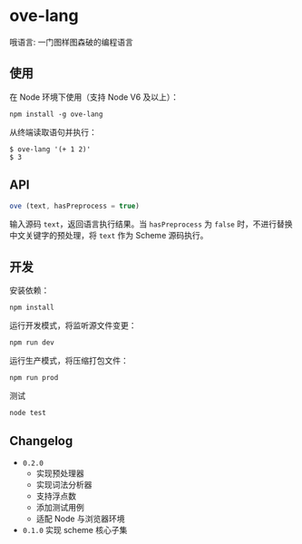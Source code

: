 # ove-lang
哦语言: 一门图样图森破的编程语言


## 使用
在 Node 环境下使用（支持 Node V6 及以上）：

``` text
npm install -g ove-lang
```

从终端读取语句并执行：

``` text
$ ove-lang '(+ 1 2)'
$ 3
```


## API

``` js
ove (text, hasPreprocess = true)
```

输入源码 `text`，返回语言执行结果。当 `hasPreprocess` 为 `false` 时，不进行替换中文关键字的预处理，将 `text` 作为 Scheme 源码执行。


## 开发
安装依赖：

``` text
npm install
```

运行开发模式，将监听源文件变更：

``` text
npm run dev
```

运行生产模式，将压缩打包文件：

``` text
npm run prod
```

测试

``` text
node test
```


## Changelog
* `0.2.0`
    * 实现预处理器
    * 实现词法分析器
    * 支持浮点数
    * 添加测试用例
    * 适配 Node 与浏览器环境
* `0.1.0` 实现 scheme 核心子集
